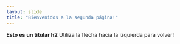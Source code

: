 ```yaml
---
layout: slide
title: "Bienvenidos a la segunda página!"
---
```

**Esto es un titular h2**
Utiliza la flecha hacia la izquierda para volver!
